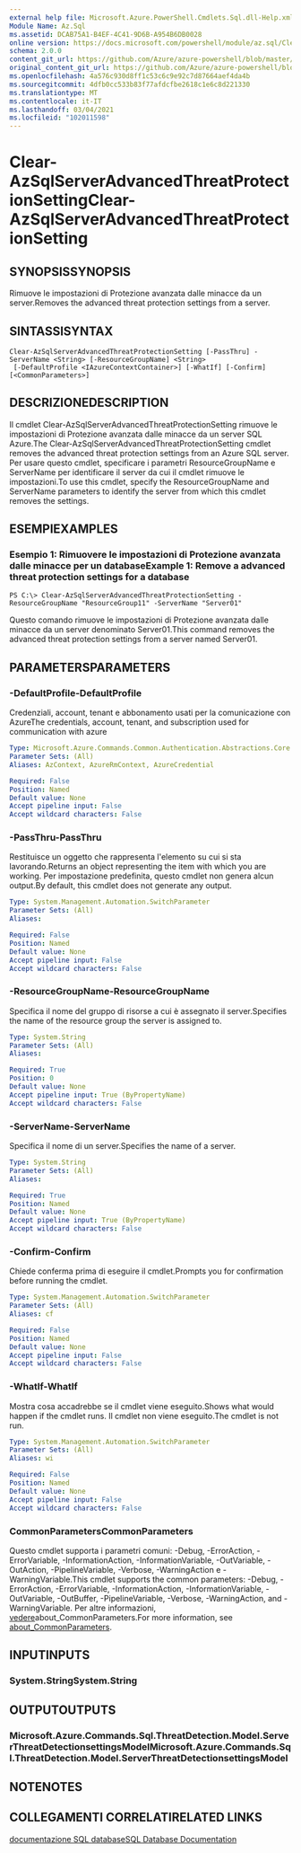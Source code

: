 ```yaml
---
external help file: Microsoft.Azure.PowerShell.Cmdlets.Sql.dll-Help.xml
Module Name: Az.Sql
ms.assetid: DCAB75A1-B4EF-4C41-9D6B-A954B6DB0028
online version: https://docs.microsoft.com/powershell/module/az.sql/Clear-AzSqlServerAdvancedThreatProtectionSetting
schema: 2.0.0
content_git_url: https://github.com/Azure/azure-powershell/blob/master/src/Sql/Sql/help/Clear-AzSqlServerAdvancedThreatProtectionSetting.md
original_content_git_url: https://github.com/Azure/azure-powershell/blob/master/src/Sql/Sql/help/Clear-AzSqlServerAdvancedThreatProtectionSetting.md
ms.openlocfilehash: 4a576c930d8ff1c53c6c9e92c7d87664aef4da4b
ms.sourcegitcommit: 4dfb0cc533b83f77afdcfbe2618c1e6c8d221330
ms.translationtype: MT
ms.contentlocale: it-IT
ms.lasthandoff: 03/04/2021
ms.locfileid: "102011598"
---
```

# <span data-ttu-id="e563a-101">Clear-AzSqlServerAdvancedThreatProtectionSetting</span><span class="sxs-lookup"><span data-stu-id="e563a-101">Clear-AzSqlServerAdvancedThreatProtectionSetting</span></span>

## <span data-ttu-id="e563a-102">SYNOPSIS</span><span class="sxs-lookup"><span data-stu-id="e563a-102">SYNOPSIS</span></span>
<span data-ttu-id="e563a-103">Rimuove le impostazioni di Protezione avanzata dalle minacce da un server.</span><span class="sxs-lookup"><span data-stu-id="e563a-103">Removes the advanced threat protection settings from a server.</span></span>

## <span data-ttu-id="e563a-104">SINTASSI</span><span class="sxs-lookup"><span data-stu-id="e563a-104">SYNTAX</span></span>

```
Clear-AzSqlServerAdvancedThreatProtectionSetting [-PassThru] -ServerName <String> [-ResourceGroupName] <String>
 [-DefaultProfile <IAzureContextContainer>] [-WhatIf] [-Confirm] [<CommonParameters>]
```

## <span data-ttu-id="e563a-105">DESCRIZIONE</span><span class="sxs-lookup"><span data-stu-id="e563a-105">DESCRIPTION</span></span>
<span data-ttu-id="e563a-106">Il cmdlet Clear-AzSqlServerAdvancedThreatProtectionSetting rimuove le impostazioni di Protezione avanzata dalle minacce da un server SQL Azure.</span><span class="sxs-lookup"><span data-stu-id="e563a-106">The Clear-AzSqlServerAdvancedThreatProtectionSetting cmdlet removes the advanced threat protection settings from an Azure SQL server.</span></span>
<span data-ttu-id="e563a-107">Per usare questo cmdlet, specificare i parametri ResourceGroupName e ServerName per identificare il server da cui il cmdlet rimuove le impostazioni.</span><span class="sxs-lookup"><span data-stu-id="e563a-107">To use this cmdlet, specify the ResourceGroupName and ServerName parameters to identify the server from which this cmdlet removes the settings.</span></span>

## <span data-ttu-id="e563a-108">ESEMPI</span><span class="sxs-lookup"><span data-stu-id="e563a-108">EXAMPLES</span></span>

### <span data-ttu-id="e563a-109">Esempio 1: Rimuovere le impostazioni di Protezione avanzata dalle minacce per un database</span><span class="sxs-lookup"><span data-stu-id="e563a-109">Example 1: Remove a advanced threat protection settings for a database</span></span>
```
PS C:\> Clear-AzSqlServerAdvancedThreatProtectionSetting -ResourceGroupName "ResourceGroup11" -ServerName "Server01"
```

<span data-ttu-id="e563a-110">Questo comando rimuove le impostazioni di Protezione avanzata dalle minacce da un server denominato Server01.</span><span class="sxs-lookup"><span data-stu-id="e563a-110">This command removes the advanced threat protection settings from a server named Server01.</span></span>

## <span data-ttu-id="e563a-111">PARAMETERS</span><span class="sxs-lookup"><span data-stu-id="e563a-111">PARAMETERS</span></span>

### <span data-ttu-id="e563a-112">-DefaultProfile</span><span class="sxs-lookup"><span data-stu-id="e563a-112">-DefaultProfile</span></span>
<span data-ttu-id="e563a-113">Credenziali, account, tenant e abbonamento usati per la comunicazione con Azure</span><span class="sxs-lookup"><span data-stu-id="e563a-113">The credentials, account, tenant, and subscription used for communication with azure</span></span>

```yaml
Type: Microsoft.Azure.Commands.Common.Authentication.Abstractions.Core.IAzureContextContainer
Parameter Sets: (All)
Aliases: AzContext, AzureRmContext, AzureCredential

Required: False
Position: Named
Default value: None
Accept pipeline input: False
Accept wildcard characters: False
```

### <span data-ttu-id="e563a-114">-PassThru</span><span class="sxs-lookup"><span data-stu-id="e563a-114">-PassThru</span></span>
<span data-ttu-id="e563a-115">Restituisce un oggetto che rappresenta l'elemento su cui si sta lavorando.</span><span class="sxs-lookup"><span data-stu-id="e563a-115">Returns an object representing the item with which you are working.</span></span>
<span data-ttu-id="e563a-116">Per impostazione predefinita, questo cmdlet non genera alcun output.</span><span class="sxs-lookup"><span data-stu-id="e563a-116">By default, this cmdlet does not generate any output.</span></span>

```yaml
Type: System.Management.Automation.SwitchParameter
Parameter Sets: (All)
Aliases:

Required: False
Position: Named
Default value: None
Accept pipeline input: False
Accept wildcard characters: False
```

### <span data-ttu-id="e563a-117">-ResourceGroupName</span><span class="sxs-lookup"><span data-stu-id="e563a-117">-ResourceGroupName</span></span>
<span data-ttu-id="e563a-118">Specifica il nome del gruppo di risorse a cui è assegnato il server.</span><span class="sxs-lookup"><span data-stu-id="e563a-118">Specifies the name of the resource group the server is assigned to.</span></span>

```yaml
Type: System.String
Parameter Sets: (All)
Aliases:

Required: True
Position: 0
Default value: None
Accept pipeline input: True (ByPropertyName)
Accept wildcard characters: False
```

### <span data-ttu-id="e563a-119">-ServerName</span><span class="sxs-lookup"><span data-stu-id="e563a-119">-ServerName</span></span>
<span data-ttu-id="e563a-120">Specifica il nome di un server.</span><span class="sxs-lookup"><span data-stu-id="e563a-120">Specifies the name of a server.</span></span>

```yaml
Type: System.String
Parameter Sets: (All)
Aliases:

Required: True
Position: Named
Default value: None
Accept pipeline input: True (ByPropertyName)
Accept wildcard characters: False
```

### <span data-ttu-id="e563a-121">-Confirm</span><span class="sxs-lookup"><span data-stu-id="e563a-121">-Confirm</span></span>
<span data-ttu-id="e563a-122">Chiede conferma prima di eseguire il cmdlet.</span><span class="sxs-lookup"><span data-stu-id="e563a-122">Prompts you for confirmation before running the cmdlet.</span></span>

```yaml
Type: System.Management.Automation.SwitchParameter
Parameter Sets: (All)
Aliases: cf

Required: False
Position: Named
Default value: None
Accept pipeline input: False
Accept wildcard characters: False
```

### <span data-ttu-id="e563a-123">-WhatIf</span><span class="sxs-lookup"><span data-stu-id="e563a-123">-WhatIf</span></span>
<span data-ttu-id="e563a-124">Mostra cosa accadrebbe se il cmdlet viene eseguito.</span><span class="sxs-lookup"><span data-stu-id="e563a-124">Shows what would happen if the cmdlet runs.</span></span>
<span data-ttu-id="e563a-125">Il cmdlet non viene eseguito.</span><span class="sxs-lookup"><span data-stu-id="e563a-125">The cmdlet is not run.</span></span>

```yaml
Type: System.Management.Automation.SwitchParameter
Parameter Sets: (All)
Aliases: wi

Required: False
Position: Named
Default value: None
Accept pipeline input: False
Accept wildcard characters: False
```

### <span data-ttu-id="e563a-126">CommonParameters</span><span class="sxs-lookup"><span data-stu-id="e563a-126">CommonParameters</span></span>
<span data-ttu-id="e563a-127">Questo cmdlet supporta i parametri comuni: -Debug, -ErrorAction, -ErrorVariable, -InformationAction, -InformationVariable, -OutVariable, -OutAction, -PipelineVariable, -Verbose, -WarningAction e -WarningVariable.</span><span class="sxs-lookup"><span data-stu-id="e563a-127">This cmdlet supports the common parameters: -Debug, -ErrorAction, -ErrorVariable, -InformationAction, -InformationVariable, -OutVariable, -OutBuffer, -PipelineVariable, -Verbose, -WarningAction, and -WarningVariable.</span></span> <span data-ttu-id="e563a-128">Per altre informazioni, [vedere](http://go.microsoft.com/fwlink/?LinkID=113216)about_CommonParameters.</span><span class="sxs-lookup"><span data-stu-id="e563a-128">For more information, see [about_CommonParameters](http://go.microsoft.com/fwlink/?LinkID=113216).</span></span>

## <span data-ttu-id="e563a-129">INPUT</span><span class="sxs-lookup"><span data-stu-id="e563a-129">INPUTS</span></span>

### <span data-ttu-id="e563a-130">System.String</span><span class="sxs-lookup"><span data-stu-id="e563a-130">System.String</span></span>

## <span data-ttu-id="e563a-131">OUTPUT</span><span class="sxs-lookup"><span data-stu-id="e563a-131">OUTPUTS</span></span>

### <span data-ttu-id="e563a-132">Microsoft.Azure.Commands.Sql.ThreatDetection.Model.ServerThreatDetectionsettingsModel</span><span class="sxs-lookup"><span data-stu-id="e563a-132">Microsoft.Azure.Commands.Sql.ThreatDetection.Model.ServerThreatDetectionsettingsModel</span></span>

## <span data-ttu-id="e563a-133">NOTE</span><span class="sxs-lookup"><span data-stu-id="e563a-133">NOTES</span></span>

## <span data-ttu-id="e563a-134">COLLEGAMENTI CORRELATI</span><span class="sxs-lookup"><span data-stu-id="e563a-134">RELATED LINKS</span></span>

[<span data-ttu-id="e563a-135">documentazione SQL database</span><span class="sxs-lookup"><span data-stu-id="e563a-135">SQL Database Documentation</span></span>](https://docs.microsoft.com/azure/sql-database/)

